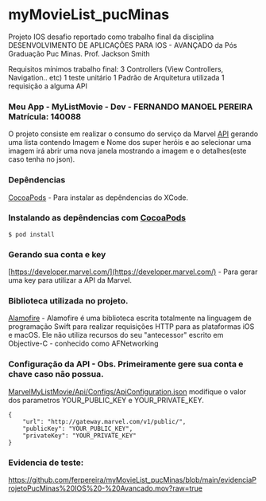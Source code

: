 # myMovieList_pucMinas

Projeto IOS desafio reportado como trabalho final da disciplina DESENVOLVIMENTO DE APLICAÇÕES PARA IOS - AVANÇADO da Pós Graduação Puc Minas.
Prof. Jackson Smith

Requisitos mínimos trabalho final:
3 Controllers (View Controllers, Navigation.. etc)
1 teste unitário
1 Padrão de Arquitetura utilizada 
1 requisição a alguma API

### Meu App - MyListMovie - Dev - FERNANDO MANOEL PEREIRA Matrícula: 140088
  O projeto consiste em realizar o consumo do serviço da Marvel [API](https://developer.marvel.com/) gerando uma lista contendo Imagem e Nome dos super heróis e ao selecionar uma imagem irá abrir uma nova janela mostrando a imagem e o detalhes(este caso tenha no json).
###


### Depêndencias
[CocoaPods](https://cocoapods.org/#install) - Para instalar as depêndencias do XCode.  
### Instalando as depêndencias com [CocoaPods](https://cocoapods.org/#install)

``` shell
$ pod install
```
### Gerando sua conta e key
[https://developer.marvel.com/](https://developer.marvel.com/) - Para gerar uma key para utilizar a API da Marvel.

### Biblioteca utilizada no projeto.
[Alamofire](https://cocoapods.org/pods/Alamofire) - Alamofire é uma biblioteca escrita totalmente na linguagem de programação Swift para realizar requisições HTTP para as plataformas iOS e macOS. Ele não utiliza recursos do seu "antecessor" escrito em Objective-C - conhecido como AFNetworking


### Configuração da API - Obs. Primeiramente gere sua conta e chave caso não possua.

 [MarvelMyListMovie/Api/Configs/ApiConfiguration.json](Marvel%20Catalog/Api/Configs/ApiConfiguration.json) modifique o valor dos parametros YOUR_PUBLIC_KEY e YOUR_PRIVATE_KEY.

``` shell
{
    "url": "http://gateway.marvel.com/v1/public/",
    "publicKey": "YOUR_PUBLIC_KEY",
    "privateKey": "YOUR_PRIVATE_KEY"
}
```
### Evidencia de teste:
https://github.com/ferpereira/myMovieList_pucMinas/blob/main/evidenciaProjetoPucMinas%20IOS%20-%20Avancado.mov?raw=true
